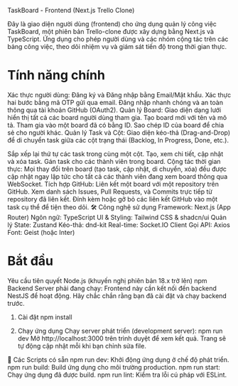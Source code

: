 TaskBoard - Frontend (Next.js Trello Clone)

Đây là giao diện người dùng (frontend) cho ứng dụng quản lý công việc TaskBoard, một phiên bản Trello-clone được xây dựng bằng Next.js và TypeScript. Ứng dụng cho phép người dùng và các nhóm cộng tác trên các bảng công việc, theo dõi nhiệm vụ và giám sát tiến độ trong thời gian thực.

# Tính năng chính
Xác thực người dùng:
Đăng ký và Đăng nhập bằng Email/Mật khẩu.
Xác thực hai bước bằng mã OTP gửi qua email.
Đăng nhập nhanh chóng và an toàn thông qua tài khoản GitHub (OAuth2). 
Quản lý Board:
Giao diện dạng lưới hiển thị tất cả các board người dùng tham gia.
Tạo board mới với tên và mô tả.
Tham gia vào một board đã có bằng ID.
Sao chép ID của board để chia sẻ cho người khác.
Quản lý Task và Cột:
Giao diện kéo-thả (Drag-and-Drop) để di chuyển task giữa các cột trạng thái (Backlog, In Progress, Done, etc.). 


Sắp xếp lại thứ tự các task trong cùng một cột. 
Tạo, xem chi tiết, cập nhật và xóa task. 
Gán task cho các thành viên trong board. 
Cộng tác thời gian thực:
Mọi thay đổi trên board (tạo task, cập nhật, di chuyển, xóa) đều được cập nhật ngay lập tức cho tất cả các thành viên đang xem board thông qua WebSocket. 
Tích hợp GitHub:
Liên kết một board với một repository trên GitHub.
Xem danh sách Issues, Pull Requests, và Commits trực tiếp từ repository đã liên kết.
Đính kèm hoặc gỡ bỏ các liên kết GitHub vào một task cụ thể để tiện theo dõi.
🛠️ Công nghệ sử dụng
Framework: Next.js (App Router) 
Ngôn ngữ: TypeScript
UI & Styling: Tailwind CSS & shadcn/ui
Quản lý State: Zustand
Kéo-thả: dnd-kit
Real-time: Socket.IO Client
Gọi API: Axios
Font: Geist (hoặc Inter) 

# Bắt đầu
Yêu cầu tiên quyết
Node.js (khuyến nghị phiên bản 18.x trở lên)
npm
Backend Server phải đang chạy: Frontend này cần kết nối đến backend NestJS để hoạt động. Hãy chắc chắn rằng bạn đã cài đặt và chạy backend trước.

1. Cài đặt
npm install

2. Chạy ứng dụng
Chạy server phát triển (development server):
npm run dev
Mở http://localhost:3000 trên trình duyệt để xem kết quả. Trang sẽ tự động cập nhật mỗi khi bạn chỉnh sửa file. 

📜 Các Scripts có sẵn
npm run dev: Khởi động ứng dụng ở chế độ phát triển.
npm run build: Build ứng dụng cho môi trường production.
npm run start: Chạy ứng dụng đã được build.
npm run lint: Kiểm tra lỗi cú pháp với ESLint.